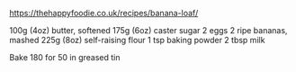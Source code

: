 https://thehappyfoodie.co.uk/recipes/banana-loaf/

100g (4oz)	butter, softened
175g (6oz)	caster sugar
2	eggs
2	ripe bananas, mashed
225g (8oz)	self-raising flour
1 tsp	baking powder
2 tbsp	milk

Bake 180 for 50 in greased tin 